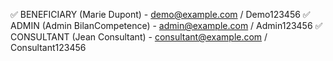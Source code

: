 ✅ BENEFICIARY (Marie Dupont) - demo@example.com / Demo123456
✅ ADMIN (Admin BilanCompetence) - admin@example.com / Admin123456
✅ CONSULTANT (Jean Consultant) - consultant@example.com / Consultant123456